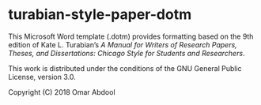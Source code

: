 # turabian-style-paper-dotm
This Microsoft Word template (.dotm) provides formatting based on the 9th edition of Kate L. Turabian’s *A Manual for Writers of Research Papers, Theses, and Dissertations: Chicago Style for Students and Researchers*.

This work is distributed under the conditions of the GNU General Public License, version 3.0.

Copyright (C) 2018 Omar Abdool
